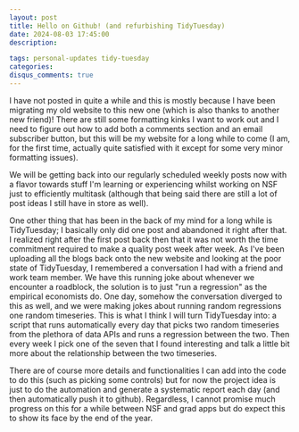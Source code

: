 ```yaml
---
layout: post
title: Hello on Github! (and refurbishing TidyTuesday)
date: 2024-08-03 17:45:00
description: 

tags: personal-updates tidy-tuesday
categories:
disqus_comments: true
---
```


I have not posted in quite a while and this is mostly because I have been migrating my old website to this new one (which is also thanks to another new friend)! There are still some formatting kinks I want to work out and I need to figure out how to add both a comments section and an email subscriber button, but this will be my website for a long while to come (I am, for the first time, actually quite satisfied with it except for some very minor formatting issues).

We will be getting back into our regularly scheduled weekly posts now with a flavor towards stuff I'm learning or experiencing whilst working on NSF just to efficiently multitask (although that being said there are still a lot of post ideas I still have in store as well).

One other thing that has been in the back of my mind for a long while is TidyTuesday; I basically only did one post and abandoned it right after that. I realized right after the first post back then that it was not worth the time commitment required to make a quality post week after week. As I've been uploading all the blogs back onto the new website and looking at the poor state of TidyTuesday, I remembered a conversation I had with a friend and work team member. We have this running joke about whenever we encounter a roadblock, the solution is to just "run a regression" as the empirical economists do. One day, somehow the conversation diverged to this as well, and we were making jokes about running random regressions one random timeseries. This is what I think I will turn TidyTuesday into: a script that runs automatically every day that picks two random timeseries from the plethora of data APIs and runs a regression between the two. Then every week I pick one of the seven that I found interesting and talk a little bit more about the relationship between the two timeseries.

There are of course more details and functionalities I can add into the code to do this (such as picking some controls) but for now the project idea is just to do the automation and generate a systematic report each day (and then automatically push it to github). Regardless, I cannot promise much progress on this for a while between NSF and grad apps but do expect this to show its face by the end of the year.
